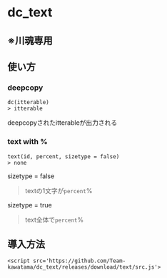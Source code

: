 # dc_text
## ※川魂専用

## 使い方
### deepcopy
```
dc(itterable)
> itterable
```
deepcopyされたitterableが出力される

### text with %
```
text(id, percent, sizetype = false)
> none
```
sizetype = false
> textの1文字が`percent`%

sizetype = true
> text全体で`percent`%

## 導入方法
`<script src='https://github.com/Team-kawatama/dc_text/releases/download/text/src.js'>`
